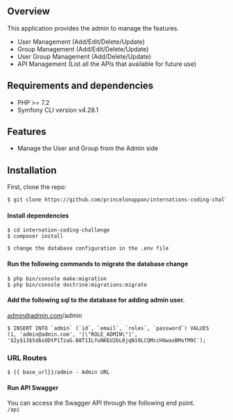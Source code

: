 ## Overview

This application provides the admin to manage the features.

- User Management (Add/Edit/Delete/Update)
- Group Management (Add/Edit/Delete/Update)
- User Group Management (Add/Delete/Update)
- API Management (List all the APIs that available for future use)

## Requirements and dependencies

- PHP >= 7.2
- Symfony CLI version  v4.28.1

## Features

- Manage the User and Group from the Admin side

## Installation

First, clone the repo:
```bash
$ git clone https://github.com/princelonappan/internations-coding-challenge.git
```
#### Install dependencies
```
$ cd internation-coding-challenge
$ composer install
```
```
$ change the database configuration in the .env file
```
#### Run the following commands to migrate the database change
```
$ php bin/console make:migration
$ php bin/console doctrine:migrations:migrate
```
#### Add the following sql to the database for adding admin user.
admin@admin.com/admin
```
$ INSERT INTO `admin` (`id`, `email`, `roles`, `password`) VALUES
(1, 'admin@admin.com', '[\"ROLE_ADMIN\"]', '$2y$13$SdAsUDtP1TzaG.B8T1ILYuNKEU2bL0jqN19LCQMccHUwaxBMofM9C');
```

### URL Routes
```
$ {{ base_url}}/admin - Admin URL
```

#### Run API Swagger

You can access the Swagger API through the following end point. <br />
```/api```
